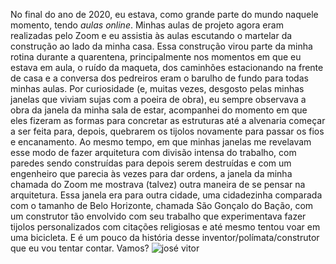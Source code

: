 No final do ano de 2020, eu estava, como grande parte do mundo naquele momento, tendo *aulas online*. Minhas aulas de projeto agora eram realizadas pelo Zoom e eu assistia às aulas escutando o martelar da construção ao lado da minha casa. 
Essa construção virou parte da minha rotina durante a quarentena, principalmente nos momentos em que eu estava em aula, o ruído da maqueta, dos caminhões estacionando na frente de casa e a conversa dos pedreiros eram o barulho de fundo para todas minhas aulas. 
Por curiosidade (e, muitas vezes, desgosto pelas minhas janelas que viviam sujas com a poeira de obra), eu sempre observava a obra da janela da minha sala de estar, acompanhei do momento em que eles fizeram as formas para concretar as estruturas até a alvenaria começar a ser feita para, depois, quebrarem os tijolos novamente para passar os fios e encanamento. 
Ao mesmo tempo, em que minhas janelas me revelavam esse modo de fazer arquitetura com divisão intensa do trabalho, com paredes sendo construídas para depois serem destruídas e com um engenheiro que parecia às vezes para dar ordens, a janela da minha chamada do Zoom me mostrava (talvez) outra maneira de se pensar na arquitetura. 
Essa janela era para outra cidade, uma cidadezinha comparada com o tamanho de Belo Horizonte, chamada São Gonçalo do Bação, com um construtor tão envolvido com seu trabalho que experimentava fazer tijolos personalizados com citações religiosas e até mesmo tentou voar em uma bicicleta. E é um pouco da história desse inventor/polímata/construtor que eu vou tentar contar. 
Vamos? ![josé vitor](https://user-images.githubusercontent.com/80409959/132848770-f0b5e9f8-c043-4fa2-91c6-b9e7f0dbf026.png)
